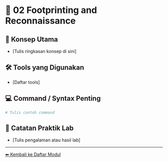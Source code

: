# 📘 02 Footprinting and Reconnaissance

## 🎯 Konsep Utama
- [Tulis ringkasan konsep di sini]

## 🛠️ Tools yang Digunakan
- [Daftar tools]

## 💻 Command / Syntax Penting
```bash
# Tulis contoh command
```

## 🧪 Catatan Praktik Lab
- [Tulis pengalaman atau hasil lab]

---
[⬅ Kembali ke Daftar Modul](README.md)
